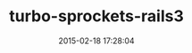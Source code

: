 ---
layout: post
title:  "turbo-sprockets-rails3"
repo:   "ndbroadbent/turbo-sprockets-rails3"
date:   2015-02-18 17:28:04
gemurl: https://github.com/ndbroadbent/turbo-sprockets-rails3
---